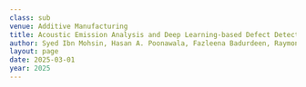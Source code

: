 ```yaml
---
class: sub
venue: Additive Manufacturing
title: Acoustic Emission Analysis and Deep Learning-based Defect Detection in Additive Friction Stir Deposition
author: Syed Ibn Mohsin, Hasan A. Poonawala, Fazleena Badurdeen, Raymond Brennan, I.S. Jawahir
layout: page
date: 2025-03-01
year: 2025
---
```

